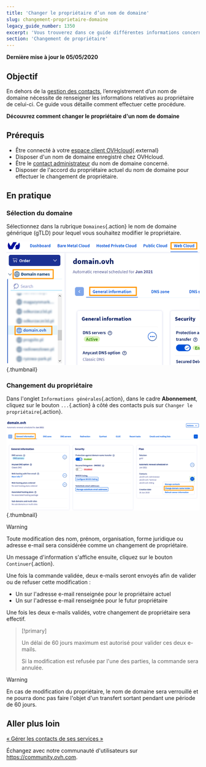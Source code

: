 ```yaml
---
title: 'Changer le propriétaire d’un nom de domaine'
slug: changement-proprietaire-domaine
legacy_guide_number: 1350
excerpt: 'Vous trouverez dans ce guide différentes informations concernant le changement de propriétaire d’un nom de domaine.'
section: 'Changement de propriétaire'
---
```


**Dernière mise à jour le 05/05/2020**

## Objectif

En dehors de la [gestion des contacts](https://docs.ovh.com/ca/fr/customer/gestion-des-contacts/), l’enregistrement d’un nom de domaine nécessite de renseigner les informations relatives au propriétaire de celui-ci. Ce guide vous détaille comment effectuer cette procédure.

**Découvrez comment changer le propriétaire d'un nom de domaine**

## Prérequis

- Être connecté à votre [espace client OVHcloud](https://ca.ovh.com/auth/?action=gotomanager&from=https://www.ovh.com/ca/fr/&ovhSubsidiary=qc){.external}
- Disposer d'un nom de domaine enregistré chez OVHcloud.
- Être le [contact administrateur](https://docs.ovh.com/ca/fr/customer/gestion-des-contacts/) du nom de domaine concerné.
- Disposer de l'accord du propriétaire actuel du nom de domaine pour effectuer le changement de propriétaire.

## En pratique

### Sélection du domaine
Sélectionnez dans la rubrique `Domaines`{.action} le nom de domaine générique (gTLD) pour lequel vous souhaitez modifier le propriétaire.


![hosting](images/SS_2.png){.thumbnail}


### Changement du propriétaire
Dans l'onglet `Informations générales`{.action}, dans le cadre **Abonnement**, cliquez sur le bouton `...`{.action} à côté des contacts puis sur `Changer le propriétaire`{.action}.


![hosting](images/3652-2.png){.thumbnail}


> [!warning]
>
> Toute modification des nom, prénom, organisation, forme juridique ou adresse e-mail sera
> considérée comme un changement de propriétaire.
> 

Un message d'information s'affiche ensuite, cliquez sur le bouton `Continuer`{.action}.

Une fois la commande validée, deux e-mails seront envoyés afin de valider ou de refuser cette modification :

- Un sur l'adresse e-mail renseignée pour le propriétaire actuel
- Un sur l'adresse e-mail renseignée pour le futur propriétaire

Une fois les deux e-mails validés, votre changement de propriétaire sera effectif.



> [!primary]
>
> 
> Un délai de 60 jours maximum est autorisé pour valider ces deux e-mails.
> 
> Si la modification est refusée par l'une des parties, la commande sera annulée.
> 
> 



> [!warning]
>
> En cas de modification du propriétaire, le nom de domaine sera
> verrouillé et ne pourra donc pas faire l'objet d'un transfert sortant pendant une période de 60 jours.
> 

## Aller plus loin

[« Gérer les contacts de ses services »](https://docs.ovh.com/ca/fr/customer/gestion-des-contacts/)

Échangez avec notre communauté d'utilisateurs sur https://community.ovh.com.


